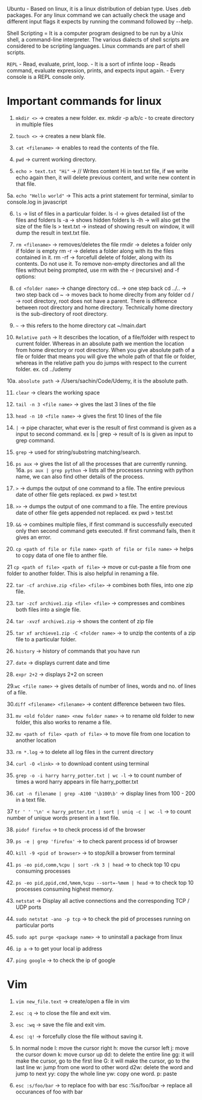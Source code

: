 Ubuntu - Based on linux, it is a linux distribution of debian type. Uses .deb packages.
For any linux command we can actually check the usage and different input flags it expects by running the command followed by --help.

Shell Scripting = It is a computer program designed to be run by a Unix shell, a command-line interpreter. The various dialects of shell scripts are considered to be scripting languages. Linux commands are part of shell scripts.

`REPL` - Read, evaluate, print, loop. - It is a sort of infinte loop - Reads command, evaluate expression, prints, and expects input again. - Every console is a REPL console only.

# Important commands for linux

1. `mkdir <>` -> creates a new folder.
   ex. mkdir -p a/b/c - to create directory in multiple files
2. `touch <>` -> creates a new blank file.
3. `cat <filename>` -> enables to read the contents of the file.
4. `pwd` -> current working directory.

5. `echo > text.txt "Hi"` -> // Writes content Hi in text.txt file, if we write echo again then, it will delete previous content, and write new content in that file.

5a. `echo "Hello world"` -> This acts a print statement for terminal, similar to console.log in javascript

6. `ls` -> list of files in a particular folder.
   ls -l -> gives detailed list of the files and folders
   ls -a -> shows hidden folders
   ls -lh -> will also get the size of the file
   ls > text.txt -> instead of showing result on window, it will dump the result in text.txt file.

7. `rm <filename>` -> removes/deletes the file
   rmdir <folder name> -> deletes a folder only if folder is empty
   rm -r <folder name> -> deletes a folder along with its the files contained in it.
   rm -rf <folder name> -> forcefull delete of folder, along with its contents. Do not use it. To remove non-empty directories and all the files without being prompted, use rm with the -r (recursive) and -f options:

8. `cd <folder name>` -> change directory
   cd.. -> one step back
   cd ../.. -> two step back
   cd ~ -> moves back to home direclty from any folder
   cd / -> root directory, root does not have a parent. There is difference between root directory and home directory. Technically home directory is the sub-directory of root directory.

9. `~` -> this refers to the home directory
   cat ~/main.dart

10. `Relative path` -> It describes the location, of a file/folder with respect to current folder. Whereas in an absolute path we mention the location from home directory or root directory. When you give absolute path of a file or folder that means you will give the whole path of that file or folder, whereas in the relative path you do jumps with respect to the current folder.
    ex. cd ../udemy

10a. `absolute path` -> /Users/sachin/Code/Udemy, it is the absolute path.

11. `clear` -> clears the working space

12. `tail -n 3 <file name>` -> gives the last 3 lines of the file

13. `head -n 10 <file name>` -> gives the first 10 lines of the file

14. `|` -> pipe character, what ever is the result of first command is given as a input to second command. ex ls | grep -> result of ls is given as input to grep command.

15. `grep` -> used for string/substring matching/search.

16. `ps aux` -> gives the list of all the processes that are currently running.
    16a. `ps aux | grep python` -> lists all the processes running with python name, we can also find other details of the process.

17. `>` -> dumps the output of one command to a file. The entire previous date of other file gets replaced. ex pwd > test.txt

18. `>>` -> dumps the output of one command to a file. The entire previous date of other file gets appended not replaced. ex pwd > test.txt

19. `&&` -> combines multiple files, if first command is successfully executed only then second command gets executed. If first command fails, then it gives an error.

20. `cp <path of file or file name> <path of file or file name>` -> helps to copy data of one file to anther file.

21 `cp <path of file> <path of file>` -> move or cut-paste a file from one folder to another folder. This is also helpful in renaming a file.

22. `tar -cf archive.zip <file> <file>` -> combines both files, into one zip file.

23. `tar -zcf archive1.zip <file> <file>` -> compresses and combines both files into a single file.

24. `tar -xvzf archive1.zip` -> shows the content of zip file

25. `tar xf archieve1.zip -C <folder name>` -> to unzip the contents of a zip file to a particular folder.

26. `history` -> history of commands that you have run

27. `date` -> displays current date and time

28. `expr 2+2` -> displays 2+2 on screen

29.`wc <file name>` -> gives details of number of lines, words and no. of lines of a file.

30.`diff <filename> <filename>` -> content difference between two files.

31. `mv <old folder name> <new folder name>` -> to rename old folder to new folder, this also works to rename a file.

32. `mv <path of file> <path of file>` -> to move file from one location to another location

33. `rm *.log` -> to delete all log files in the current directory

34. `curl -O <link>` -> to download content using terminal

35. `grep -o -i harry harry_potter.txt | wc -l` -> to count number of times a word harry appears in file harry_potter.txt

36. `cat -n filename | grep -A100 '\b100\b'` -> display lines from 100 - 200 in a text file.

37 `tr ' ' '\n' < harry_potter.txt | sort | uniq -c | wc -l` -> to count number of unique words present in a text file.

38. `pidof firefox` -> to check process id of the browser

39. `ps -e | grep 'firefox'` -> to check parent process id of browser

40. `kill -9 <pid of browser>` -> to stop/kill a browser from terminal

41. `ps -eo pid,comm,%cpu | sort -rk 3 | head` -> to check top 10 cpu consuming processes

42. `ps -eo pid,ppid,cmd,%mem,%cpu --sort=-%mem | head` -> to check top 10 processes consuming highest memory.

43. `netstat` -> Display all active connections and the corresponding TCP / UDP ports

44. `sudo netstat -ano -p tcp` -> to check the pid of processes running on particular ports

45. `sudo apt purge <package name>` -> to uninstall a package from linux

46. `ip a` -> to get your local ip address

47. `ping google` -> to check the ip of google

# Vim

1. `vim new_file.text` -> create/open a file in vim

2. `esc :q` -> to close the file and exit vim.

3. `esc :wq` -> save the file and exit vim.

4. `esc :q!` -> forcefully close the file without saving it.

5. In normal node
   l: move the cursor right
   h: move the cursor left
   j: move the cursor down
   k: move cursor up
   dd: to delete the entire line
   gg: it will make the cursor, go to the first line
   G: it will make the cursor, go to the last line
   w: jump from one word to other word
   d2w: delete the word and jump to next
   yy: copy the whole line
   yw: copy one word.
   p: paste

6. `esc :s/foo/bar` -> to replace foo with bar
   esc :%s/foo/bar -> replace all occurances of foo with bar
